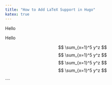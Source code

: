 ```yaml
---
title: "How to Add LaTeX Support in Hugo"
katex: true
---
```

Hello

Hello

$$ \sum_{x=1}^5 y^z $$
$$ \sum_{x=1}^5 y^z $$
$$ \sum_{x=1}^5 y^z $$
$$ \sum_{x=1}^5 y^z $$
....
